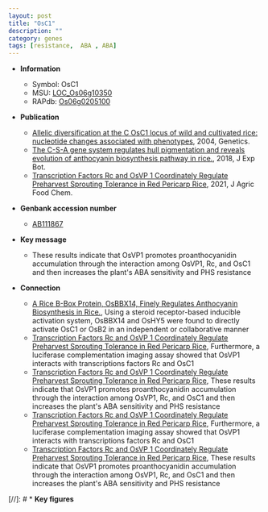 ```yaml
---
layout: post
title: "OsC1"
description: ""
category: genes
tags: [resistance,  ABA , ABA]
---
```


* **Information**  
    + Symbol: OsC1  
    + MSU: [LOC_Os06g10350](http://rice.plantbiology.msu.edu/cgi-bin/ORF_infopage.cgi?orf=LOC_Os06g10350)  
    + RAPdb: [Os06g0205100](http://rapdb.dna.affrc.go.jp/viewer/gbrowse_details/irgsp1?name=Os06g0205100)  

* **Publication**  
    + [Allelic diversification at the C OsC1 locus of wild and cultivated rice: nucleotide changes associated with phenotypes](http://www.ncbi.nlm.nih.gov/pubmed?term=Allelic+diversification+at+the+C+OsC1+locus+of+wild+and+cultivated+rice:+nucleotide+changes+associated+with+phenotypes%5BTitle%5D), 2004, Genetics.
    + [The C-S-A gene system regulates hull pigmentation and reveals evolution of anthocyanin biosynthesis pathway in rice.](http://www.ncbi.nlm.nih.gov/pubmed?term=The+C-S-A+gene+system+regulates+hull+pigmentation+and+reveals+evolution+of+anthocyanin+biosynthesis+pathway+in+rice.%5BTitle%5D), 2018, J Exp Bot.
    + [Transcription Factors Rc and OsVP 1 Coordinately Regulate Preharvest Sprouting Tolerance in Red Pericarp Rice](http://www.ncbi.nlm.nih.gov/pubmed?term=Transcription+Factors+Rc+and+OsVP+1+Coordinately+Regulate+Preharvest+Sprouting+Tolerance+in+Red+Pericarp+Rice%5BTitle%5D), 2021, J Agric Food Chem.

* **Genbank accession number**  
    + [AB111867](http://www.ncbi.nlm.nih.gov/nuccore/AB111867)

* **Key message**  
    + These results indicate that OsVP1 promotes proanthocyanidin accumulation through the interaction among OsVP1, Rc, and OsC1 and then increases the plant's ABA sensitivity and PHS resistance

* **Connection**  
    + [A Rice B-Box Protein, OsBBX14, Finely Regulates Anthocyanin Biosynthesis in Rice.](http://www.ncbi.nlm.nih.gov/pubmed?term=A+Rice+B-Box+Protein,+OsBBX14,+Finely+Regulates+Anthocyanin+Biosynthesis+in+Rice.%5BTitle%5D),  Using a steroid receptor-based inducible activation system, OsBBX14 and OsHY5 were found to directly activate OsC1 or OsB2 in an independent or collaborative manner
    + [Transcription Factors Rc and OsVP 1 Coordinately Regulate Preharvest Sprouting Tolerance in Red Pericarp Rice](http://www.ncbi.nlm.nih.gov/pubmed?term=Transcription+Factors+Rc+and+OsVP+1+Coordinately+Regulate+Preharvest+Sprouting+Tolerance+in+Red+Pericarp+Rice%5BTitle%5D),  Furthermore, a luciferase complementation imaging assay showed that OsVP1 interacts with transcriptions factors Rc and OsC1
    + [Transcription Factors Rc and OsVP 1 Coordinately Regulate Preharvest Sprouting Tolerance in Red Pericarp Rice](http://www.ncbi.nlm.nih.gov/pubmed?term=Transcription+Factors+Rc+and+OsVP+1+Coordinately+Regulate+Preharvest+Sprouting+Tolerance+in+Red+Pericarp+Rice%5BTitle%5D),  These results indicate that OsVP1 promotes proanthocyanidin accumulation through the interaction among OsVP1, Rc, and OsC1 and then increases the plant's ABA sensitivity and PHS resistance
    + [Transcription Factors Rc and OsVP 1 Coordinately Regulate Preharvest Sprouting Tolerance in Red Pericarp Rice](http://www.ncbi.nlm.nih.gov/pubmed?term=Transcription+Factors+Rc+and+OsVP+1+Coordinately+Regulate+Preharvest+Sprouting+Tolerance+in+Red+Pericarp+Rice%5BTitle%5D),  Furthermore, a luciferase complementation imaging assay showed that OsVP1 interacts with transcriptions factors Rc and OsC1
    + [Transcription Factors Rc and OsVP 1 Coordinately Regulate Preharvest Sprouting Tolerance in Red Pericarp Rice](http://www.ncbi.nlm.nih.gov/pubmed?term=Transcription+Factors+Rc+and+OsVP+1+Coordinately+Regulate+Preharvest+Sprouting+Tolerance+in+Red+Pericarp+Rice%5BTitle%5D),  These results indicate that OsVP1 promotes proanthocyanidin accumulation through the interaction among OsVP1, Rc, and OsC1 and then increases the plant's ABA sensitivity and PHS resistance

[//]: # * **Key figures**  


